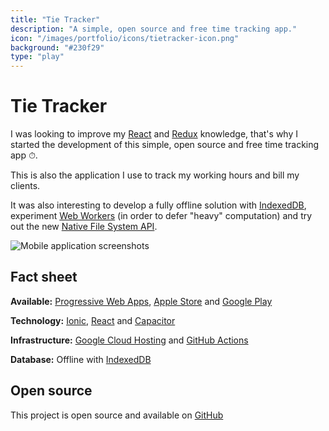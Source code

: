 ```yaml
---
title: "Tie Tracker"
description: "A simple, open source and free time tracking app."
icon: "/images/portfolio/icons/tietracker-icon.png"
background: "#230f29"
type: "play"
---
```


# Tie Tracker

I was looking to improve my [React](https://reactjs.org/) and [Redux](https://react-redux.js.org/) knowledge, that's why I started the development of this simple, open source and free time tracking app ⏱.️

This is also the application I use to track my working hours and bill my clients.

It was also interesting to develop a fully offline solution with [IndexedDB](https://developer.mozilla.org/en-US/docs/Web/API/IndexedDB_API), experiment [Web Workers](https://developer.mozilla.org/en-US/docs/Web/API/Web_Workers_API/Using_web_workers) (in order to defer "heavy" computation) and try out the new [Native File System API](https://web.dev/native-file-system/).

![Mobile application screenshots](/images/portfolio/screenshots/tietracker.webp)

## Fact sheet

**Available:** [Progressive Web Apps](https://tietracker.com/), [Apple Store](https://itunes.apple.com/app/id1493399075) and [Google Play](http://play.google.com/store/apps/details?id=com.tietracker.app)

**Technology:** [Ionic](http://ionicframework.com/), [React](https://reactjs.org/) and [Capacitor](https://capacitor.ionicframework.com/)

**Infrastructure:** [Google Cloud Hosting](https://firebase.google.com/) and [GitHub Actions](https://github.com/peterpeterparker/tietracker/tree/master/.github/workflows)

**Database:** Offline with [IndexedDB](https://developer.mozilla.org/en-US/docs/Web/API/IndexedDB_API)

## Open source

This project is open source and available on [GitHub](https://github.com/peterpeterparker/tietracker)
